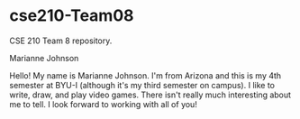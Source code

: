 # cse210-Team08
CSE 210 Team 8 repository.

Marianne Johnson

Hello! My name is Marianne Johnson. I'm from Arizona and this is my 4th semester at BYU-I (although it's my third semester on campus). I like to write, draw, and play video games. There isn't really much interesting about me to tell. I look forward to working with all of you!